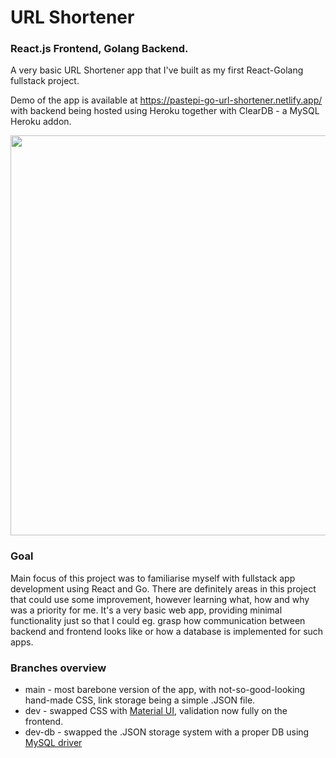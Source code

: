 # URL Shortener
### React.js Frontend, Golang Backend.
A very basic URL Shortener app that I've built as my first React-Golang fullstack project.

Demo of the app is available at https://pastepi-go-url-shortener.netlify.app/ with backend being hosted using Heroku together with ClearDB - a MySQL Heroku addon.

<img src="https://i.imgur.com/tOTHFU3.gif" width="640" />


### Goal
Main focus of this project was to familiarise myself with fullstack app development using React and Go. There are definitely areas in this project that could use some improvement,
however learning what, how and why was a priority for me. It's a very basic web app, providing minimal functionality just so that I could eg. grasp how communication between
backend and frontend looks like or how a database is implemented for such apps.

### Branches overview

* main - most barebone version of the app, with not-so-good-looking hand-made CSS, link storage being a simple .JSON file.
* dev - swapped CSS with [Material UI](https://mui.com/), validation now fully on the frontend.
* dev-db - swapped the .JSON storage system with a proper DB using [MySQL driver](https://github.com/go-sql-driver/mysql)

